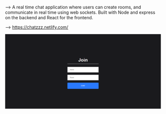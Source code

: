 --> A real time chat application where users can create rooms, and communicate in real time using web sockets. Built with Node and express on the backend and React for the frontend.

--> https://chatzzz.netlify.com/

<img src="./images/screen.PNG" alt="screenshot">

